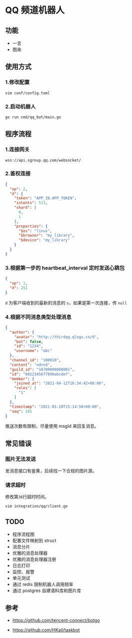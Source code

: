 # QQ 频道机器人

## 功能

* 一言
* 图来

## 使用方式

### 1.修改配置

```
vim conf/config.toml
```

### 2.启动机器人

```bash
go run cmd/qq_bot/main.go
```

## 程序流程

### 1.连接网关

```
wss://api.sgroup.qq.com/websocket/
```

### 2.鉴权连接

```json
{
  "op": 2,
  "d": {
    "token": "APP_ID.APP_TOKEN",
    "intents": 513,
    "shard": [
      0,
      1
    ],
    "properties": {
      "$os": "linux",
      "$browser": "my_library",
      "$device": "my_library"
    }
  }
}
```

### 3.根据第一步的 heartbeat_interval 定时发送心跳包

```json
{
  "op": 1,
  "d": 251
}
```

`d` 为客户端收到的最新的消息的 `s`，如果是第一次连接，传 `null`

### 4.根据不同消息类型处理消息

```json
{
  "author": {
    "avatar": "http://thirdqq.qlogo.cn/0",
    "bot": false,
    "id": "1234",
    "username": "abc"
  },
  "channel_id": "100010",
  "content": "ndnnd",
  "guild_id": "18700000000001",
  "id": "0812345677890abcdef",
  "member": {
    "joined_at": "2021-04-12T16:34:42+08:00",
    "roles": [
      "1"
    ]
  },
  "timestamp": "2021-05-20T15:14:58+08:00",
  "seq": 101
}
```

推送次数有限制，尽量使用 msgId 来回复消息。

## 常见错误

### 图片无法发送

发消息接口有鉴黄，后续找一下合规的图片源。

### 请求超时

修改第`36`行超时时间。

```
vim integration/qq/client.go
```

## TODO

* 程序流程图
* 配置文件映射到 struct
* 消息分片
* 优雅的消息处理器
* 优雅的消息处理器注册
* 日志打印
* 监控、报警
* 单元测试
* 通过 redis 限制机器人调用频率
* 通过 postgres 自建语料库和图片库

## 参考

* https://github.com/tencent-connect/botgo

* https://github.com/HKail/taskbot
